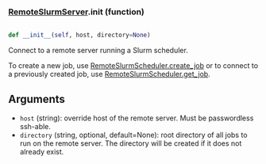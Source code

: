### [RemoteSlurmServer](RemoteSlurmServer.md).__init__ (function)


```py

def __init__(self, host, directory=None)

```



Connect to a remote server running a Slurm scheduler.

To create a new job, use [RemoteSlurmScheduler.create_job](RemoteSlurmScheduler.create_job.md) or to connect
to a previously created job, use [RemoteSlurmScheduler.get_job](RemoteSlurmScheduler.get_job.md).

Arguments
-----------
* `host` (string): override host of the remote server.  Must be
    passwordless ssh-able.
* `directory` (string, optional, default=None): root directory of all
    jobs to run on the remote server.  The directory will be created
    if it does not already exist.

